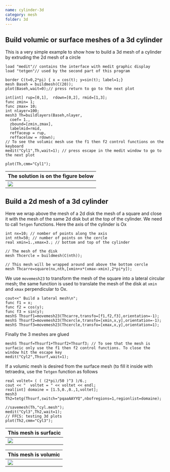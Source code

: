 ```yaml
---
name: cylinder-3d
category: mesh
folder: 3d
---
```

## Build volumic or surface meshes of a 3d cylinder

This is a very simple example to show how to build a 3d mesh of a cylinder by extruding the 2d mesh of a circle
~~~freefem
load "medit"// contains the interface with medit graphic display
load "tetgen"// used by the second part of this program

border C(t=0,2*pi) { x = cos(t); y=sin(t); label=1;}
mesh Baseh = buildmesh(C(20));
plot(Baseh,wait=0);// press return to go to the next plot

int[int] rup=[0,1],  rdown=[0,2], rmid=[1,3];
func zmin= 1;
func zmax= 10;
int nlayer=100;
mesh3 Th=buildlayers(Baseh,nlayer,
  coef= 1.,
  zbound=[zmin,zmax],
  labelmid=rmid, 
  reffaceup = rup,
  reffacelow = rdown);
// To see the volumic mesh use the f1 then f2 control functions on the keyboard
medit("Cyl1",Th,wait=1); // press escape in the medit window to go to the next plot

plot(Th,cmm="Cyl1");
~~~

| The solution is on the figure below |
|------------------------|
|![][_cylinder]          |


## Build a 2d mesh of a 3d cylinder

Here we wrap above the mesh of a 2d disk the mesh of a square and close it with the mesh of the same 2d disk but at the top of the cylinder.  We need to call $\texttt{Tetgen}$ functions.
Here the axis of the cylinder is Ox
~~~freefem
int nx=10; // nomber of points along the axis
int nth=50; // number of points on the cercle
real xmin=1.,xmax=3.; // bottom and top of the cylinder

// The mesh of the disk
mesh Thcercle = buildmesh(C(nth));

// This mesh will be wrapped around and above the bottom cercle
mesh Thcarre=square(nx,nth,[xmin+x*(xmax-xmin),2*pi*y]);
~~~
We use $\texttt{movemesh23}$ to transform the mesh of the square into a lateral circular mesh; the same function is used to translate the mesh of the disk at $\texttt{xmin}$ and $\texttt{xmax}$ perpendicular to Ox.
~~~freefem
cout<<" Build a lateral mesh\n";
func f1 = x;
func f2 = cos(y);
func f3 = sin(y);
meshS Thsurf1=movemesh23(Thcarre,transfo=[f1,f2,f3],orientation=-1);
meshS Thsurf2=movemesh23(Thcercle,transfo=[xmin,x,y],orientation=-1);
meshS Thsurf3=movemesh23(Thcercle,transfo=[xmax,x,y],orientation=1);
~~~
Finally the 3 meshes are glued
~~~freefem
meshS Thsurf=Thsurf1+Thsurf2+Thsurf3; // To see that the mesh is surfacic only use the f1 then f2 control functions. To close the window hit the escape key
medit("Cyl2",Thsurf,wait=1);
~~~
If a volumic mesh is desired from the surface mesh (to fill it inside with tetraedra, use the $\texttt{Tetgen}$ function as follows
~~~freefem
real voltet= ( ( (2*pi)/50 )^3 )/6.;
cout << "  voltet = " << voltet << endl;
real[int] domaine = [1.5,0.,0.,1,voltet];
mesh3 Th2=tetg(Thsurf,switch="pqaaAAYYQ",nbofregions=1,regionlist=domaine);

//savemesh(Th,"cyl.mesh");
medit("Cyl3",Th2,wait=1);
// FFCS: testing 3d plots
plot(Th2,cmm="Cyl3");
~~~

| This mesh is surfacic |
|-----------------------|
|![][_surface]          |

| This mesh is volumic |
|----------------------|
|![][_volume]          |

[_cylinder]: https://raw.githubusercontent.com/FreeFem/FreeFem-markdown-figures/main/examples/3d/cylinder-3d/cylinder.png

[_surface]: https://raw.githubusercontent.com/FreeFem/FreeFem-markdown-figures/main/examples/3d/cylinder-3d/surface.png

[_volume]: https://raw.githubusercontent.com/FreeFem/FreeFem-markdown-figures/main/examples/3d/cylinder-3d/volume.png
